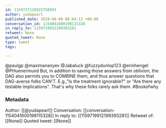 ```yaml
---
id: 1159737128923758593
author: yudapearl
published_date: 2019-08-09 08:04:13 +00:00
conversation_id: 1154041600198115328
in_reply_to: 1159719912199393281
retweet: None
quoted_tweet: None
type: tweet
tags:

---
```


@paulgp @maximananyev @Jabaluck @fuzzydunlop123 @erinhengel @PHuenermund But, in addition to saving those answers from oblivion, the DAG also permits you to COMBINE them, and thus answer questions that DAG-averse folks CAN'T. E.g.,"Is the treatment ignorable?" or "Are there any testable implications". That's why these folks rarely ask them. #Bookofwhy

### Metadata

Author: [[@yudapearl]]
Conversation: [[conversation-1154041600198115328]]
In reply to: [[1159719912199393281]]
Retweet of: [[None]]
Quoted tweet: [[None]]
